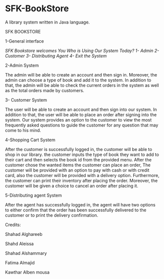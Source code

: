 # SFK-BookStore
A library system written in Java language.

SFK BOOKSTORE



1-General interface

*SFK Bookstore welcomes You*
*Who is Using Our System Today?*
 *1- Admin*
 *2- Customer*
 *3- Distributing Agent*
 *4- Exit the System*
   
                    
2-Admin System

The admin will be able to create an account and then sign in. Moreover, the admin can choose a type of book and add it to the system. In addition to that, the admin will be able to check the current orders in the system as well as the total orders made by customers.

3- Customer System 

The user will be able to create an account and then sign into our system.  In addition to that, the user will be able to place an order after signing into the system. Our system provides an option to the customer to view the most frequently asked questions to guide the customer for any question that may come to his mind.

4-Shopping Cart System

After the customer is successfully logged in, the customer will be able to shop in our library. the customer inputs the type of book they want to add to their cart and then selects the book id from the provided menu. After the customer chose the wanted items the customer can place an order, The customer will be provided with an option to pay with cash or with credit card, also the customer will be provided with a delivery option. Furthermore, the customer can print their inventory after placing the order. Moreover, the customer will be given a choice to cancel an order after placing it.

5-Distributing agent System

After the agent has successfully logged in, the agent will have two options to either confirm that the order has been successfully delivered to the customer or to print the delivery confirmation.




Credits:

Shahad Alghareeb

Shahd Aleissa

Shahad Alshammary

Fatima Almajid

Kawthar Alben mousa

